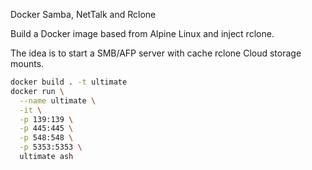 Docker Samba, NetTalk and Rclone

Build a Docker image based from Alpine Linux and inject rclone.

The idea is to start a SMB/AFP server with cache rclone Cloud storage mounts.

```bash
docker build . -t ultimate
docker run \
  --name ultimate \
  -it \
  -p 139:139 \
  -p 445:445 \
  -p 548:548 \
  -p 5353:5353 \
  ultimate ash
```
